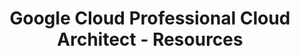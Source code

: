 ---
layout: resources
title: Google Cloud Professional Cloud Architect - Resources
resources:
  - title: Download PDF - Slides
    description: Download the slides and have them ready.
    url: 'https://in28minutes.com/downloads/12-google-certified-professional-cloud-architect/CoursePresentation-GoogleCloudProfessionalCloudArchitect.pdf'
  - title: Download Code Examples
    description: Download and have this ready. We will use the code examples during the course.
    url: 'https://in28minutes.com/downloads/12-google-certified-professional-cloud-architect/downloads.zip'
  - title: Optional - LinkedIn Newsletter
    description: Read in28minutes Newsletter. Published on LinkedIn.
    icon: lni-linkedin
    url: 'https://www.linkedin.com/newsletters/6978624731038023681/'
---